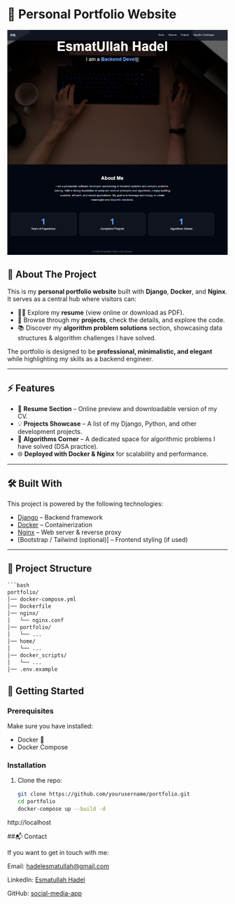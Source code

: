# 🌟 Personal Portfolio Website

![Portfolio Screenshot](./screenshots/portfolio.png)

## 📌 About The Project
This is my **personal portfolio website** built with **Django**, **Docker**, and **Nginx**.  
It serves as a central hub where visitors can:
- 👨‍💻 Explore my **resume** (view online or download as PDF).  
- 🚀 Browse through my **projects**, check the details, and explore the code.  
- 📚 Discover my **algorithm problem solutions** section, showcasing data structures & algorithm challenges I have solved.  

The portfolio is designed to be **professional, minimalistic, and elegant** while highlighting my skills as a backend engineer.

---

## ⚡ Features
- 📄 **Resume Section** – Online preview and downloadable version of my CV.  
- 💡 **Projects Showcase** – A list of my Django, Python, and other development projects.  
- 🧮 **Algorithms Corner** – A dedicated space for algorithmic problems I have solved (DSA practice).  
- 🌐 **Deployed with Docker & Nginx** for scalability and performance.  

---

## 🛠️ Built With
This project is powered by the following technologies:
- [Django](https://www.djangoproject.com/) – Backend framework  
- [Docker](https://www.docker.com/) – Containerization  
- [Nginx](https://nginx.org/) – Web server & reverse proxy  
- [Bootstrap / Tailwind (optional)] – Frontend styling (if used)  

---
## 📂 Project Structure
    ```bash
    portfolio/
    │── docker-compose.yml
    │── Dockerfile
    │── nginx/
    │   └── nginx.conf
    │── portfolio/
    │   └── ...
    │── home/
    │   └── ...
    │── docker_scripts/
    │   └── ...
    │── .env.example


## 🚀 Getting Started

### Prerequisites
Make sure you have installed:
- Docker 🐳
- Docker Compose

### Installation
1. Clone the repo:
   ```bash
   git clone https://github.com/yourusername/portfolio.git
   cd portfolio
   docker-compose up --build -d

http://localhost   

##📬 Contact

If you want to get in touch with me:

Email: hadelesmatullah@gmail.com

LinkedIn: [Esmatullah Hadel](https://www.linkedin.com/in/esmatullah-hadel-682161279)

GitHub: [social-media-app](https://github.com/Esmat434/social-media-app)